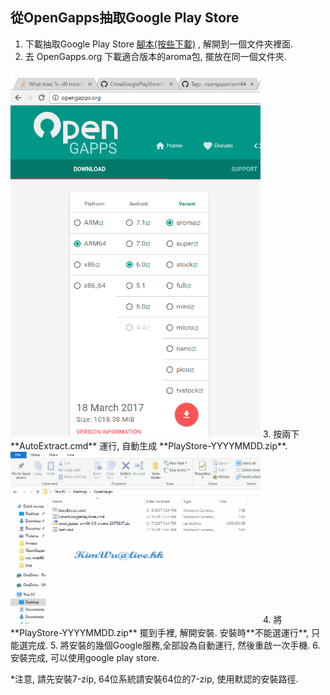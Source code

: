 ## 從OpenGapps抽取Google Play Store


1. 下載抽取Google Play Store [腳本(按些下載)](https://github.com/hkKimWu/ChinaGooglePlayStore/raw/master/OpenGapps/ExtractGooglePlayStoreScripts.zip) , 解開到一個文件夾裡面.
2. 去 OpenGapps.org 下載適合版本的aroma包, 擺放在同一個文件夾.
  <img src="./images/OpenGapps.png" width="400">
3. 按兩下 **AutoExtract.cmd** 運行, 自動生成 **PlayStore-YYYYMMDD.zip**.
  <img src="./images/ExtractGooglePlayStore.gif" width="400">
4. 將 **PlayStore-YYYYMMDD.zip** 擺到手裡, 解開安裝. 安裝時**不能選運行**, 只能選完成.
5. 將安裝的幾個Google服務,全部設為自動運行, 然後重啟一次手機.
6. 安裝完成, 可以使用google play store.

*注意, 請先安裝7-zip, 64位系統請安裝64位的7-zip, 使用默認的安裝路徑.
